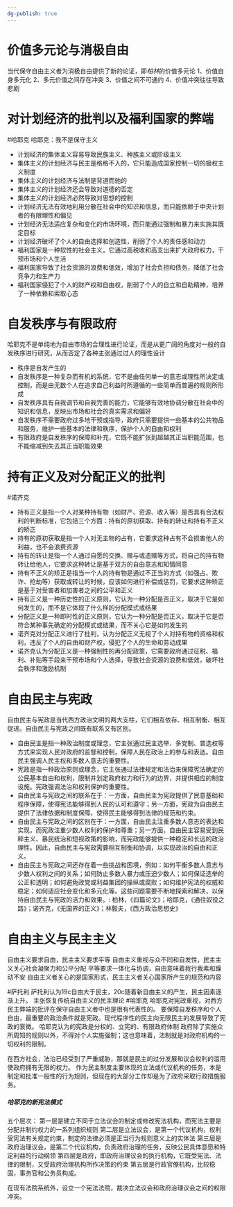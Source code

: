 ```yaml
---
dg-publish: true
---
```

# 价值多元论与消极自由
当代保守自由主义者为消极自由提供了新的论证，即*柏林*的价值多元论
1、价值自身多元化
2、多元价值之间存在冲突
3、价值之间不可通约
4、价值冲突往往导致悲剧
# 对计划经济的批判以及福利国家的弊端

#哈耶克
哈耶克：我不是保守主义

- 计划经济的集体主义容易导致民族主义、种族主义或阶级主义
- 集体主义的计划经济与民主是格格不入的，它只能造成国家控制一切的极权主义制度
- 集体主义的计划经济与法制是背道而驰的
- 集体主义的计划经济还会导致对道德的否定
- 集体主义的计划经济必然导致对思想的控制
- 计划经济无法有效地利用分散在社会中的知识和信息，而只能依赖于中央计划者的有限理性和偏见
- 计划经济无法适应复杂和变化的市场环境，而只能通过强制和暴力来实施其既定目标
- 计划经济破坏了个人的自由选择和创造性，削弱了个人的责任感和动力
- 福利国家是一种软性的社会主义，它通过高税收和高支出来扩大政府权力，干预市场和个人生活
- 福利国家导致了社会资源的浪费和低效，增加了社会负担和债务，降低了社会竞争力和生产力
- 福利国家侵犯了个人的财产权和自由权，削弱了个人的自立和自助精神，培养了一种依赖和索取心态

# 自发秩序与有限政府

哈耶克不是单纯地为自由市场的合理性进行论证，而是从更广阔的角度对一般的自发秩序进行研究，从而否定了各种主张通过过人的理性设计

- 秩序是自发产生的
- 自发秩序是一种复杂而有机的系统，它不是由任何单一的意志或理性所决定或控制，而是由无数个人在追求自己利益时所遵循的一些简单而普遍的规则所形成
- 自发秩序具有自我调节和自我完善的能力，它能够有效地协调分散在社会中的知识和信息，反映出市场和社会的真实需求和偏好
- 自发秩序不需要政府过多地干预或指导，政府只需要提供一些基本的公共物品和服务，维护一些基本的法律和秩序，保护个人的自由和权利
- 有限政府是自发秩序的保障和补充，它既不能扩张到超越其正当职能范围，也不能缩减到失去其正当职能效果

# 持有正义及对分配正义的批判

#诺齐克

- 持有正义是指一个人对某种持有物（如财产、资源、收入等）是否具有合法权利的判断标准，它包括三个方面：持有的原初获取、持有的转让和持有不正义的矫正
- 持有的原初获取是指一个人对无主物的占有，它要求这种占有不会损害他人的利益，也不会浪费资源
- 持有的转让是指一个人通过自愿的交换、赠与或遗赠等方式，将自己的持有物转让给他人，它要求这种转让是基于双方的自由意志和知情同意
- 持有不正义的矫正是指当一个人的持有物是通过不正当的方式（如强占、欺诈、抢劫等）获取或转让的时候，应该如何进行补偿或惩罚，它要求这种矫正是基于对受害者和加害者之间的公平和正义
- 持有正义是一种历史性的正义原则，它认为一种分配是否正义，取决于它是如何发生的，而不是它体现了什么样的分配模式或结果
- 分配正义是一种即时性的正义原则，它认为一种分配是否正义，取决于它是否符合某种事先确定的分配模式或结果，而不关心它是如何发生的
- 诺齐克对分配正义进行了批判，认为分配正义无视了个人对持有物的资格和权利，违反了个人的自由和财产权，侵犯了个人的生命和劳动成果
- 诺齐克认为分配正义是一种强制性的再分配政策，它需要政府通过征税、福利、补贴等手段来干预市场和个人选择，导致社会资源的浪费和低效，破坏社会秩序和激励机制

# 自由民主与宪政

自由民主与宪政是当代西方政治文明的两大支柱，它们相互依存、相互制衡、相互促进。自由民主与宪政之间既有联系又有区别。

- 自由民主是指一种政治制度或理念，它主张通过民主选举、多党制、普选权等方式来实现人民对政府的监督和控制，保障人民在政治上的参与和表达。自由民主强调人民主权和多数人意志的重要性。
- 宪政是指一种政治原则或理念，它主张通过法律规定和法治来保障宪法确定的公民基本自由和权利，限制并划定政府权力和行为的边界，并提供相应的制度设施。宪政强调法治和权利保护的重要性。
- 自由民主与宪政之间的联系在于：一方面，自由民主为宪政提供了民意基础和程序保障，使得宪法能够得到人民的认可和遵守；另一方面，宪政为自由民主提供了法律依据和制度保障，使得民主能够得到法律的规范和约束。
- 自由民主与宪政之间的区别在于：一方面，自由民主注重多数人意志的表达和实现，而宪政注重少数人权利的保护和尊重；另一方面，自由民主容易受到民粹主义、暴民统治和短视政策的影响，而宪政能够提供一种稳定和长远的政治理性。因此，自由民主与宪政需要相互制衡和协调，以实现政治的自由和正义。
- 自由民主与宪政之间还存在着一些挑战和困境，例如：如何平衡多数人意志与少数人权利之间的关系；如何防止多数人暴力或压迫少数人；如何保证选举的公正和透明；如何避免政党或利益集团的操纵或腐败；如何维护宪法的权威和稳定；如何适应社会变化和多元化等。这些问题需要不断地探索和解决，以保持自由民主与宪政的活力和效果。: 柏林，《四篇论文》；哈耶克，《通往奴役之路》；诺齐克，《无国界的正义》；林毅夫，《西方政治思想史》
# 自由主义与民主主义
自由主义要求自由，民主主义要求平等
自由主义重视与众不同和自发性，民主主义关心社会凝聚力和公平分配
平等要求一体化与协调，自由意味着我行我素和躁动不安
自由主义者关心的是国家形式，民主主义者关心国家所产生的规范和内容

#萨托利
萨托利认为19c自由大于民主，20c随着新自由主义的产生，民主因素逐渐上升。
主张恢复传统自由主义的民主理论
#哈耶克 
哈耶克对宪政重视，对西方民主弊端的批评在保守自由主义者中也是很有代表性的。
要保障自发秩序和个人自由，最重要的政治条件就是宪政。现代程序性的民主向无限民主的发展导致了宪政的衰微。
哈耶克认为的宪政是分权的、立宪的、有限政府体制
政府除了实施众所周知的规则以外，不得对个人实施强制；这也意味着，法制就是对政府机构的一切权利的限制。

在西方社会，法治已经受到了严重威胁，那就是民主的过分发展和议会权利的滥用使政府拥有无限的权力。
作为民主制度主要体现的立法或代议机构的任务，本是制定和批准一般性的行为规则，但现在的大部分工作却是为了政府采取行政措施服务。
##### 哈耶克的新宪法模式
五个层次：
第一层是建立不同于立法议会的制定或修改宪法机构，而宪法主要是分配并制约权力的一系列组织规则
第二层是立法议会，是第一个代议机构，权利受宪法有关规定约束，制定的法律必须是正当行为规则意义上的实体法
第三层是政府治理议会，是第二个代议机构，负责政府治理的任务，反映公民具体意愿和特定利益的行动纲领
第四层是政府，即政府治理议会的执行机构，它既受宪法、法律的限制，又受政府治理机构所作决策的约束
第五层是行政官僚机构，比较稳固，事务官和公务员构成。

在现有法院系统外，设立一个宪法法院，裁决立法议会和政府治理议会之间的权限冲突。